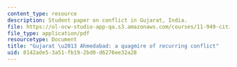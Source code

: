 ```yaml
---
content_type: resource
description: Student paper on conflict in Gujarat, India.
file: https://ol-ocw-studio-app-qa.s3.amazonaws.com/courses/11-949-cities-in-conflict-theory-and-practice-fall-2003/8142ade53a51fb192bd0d6276ee32a28_shaids_paper.pdf
file_type: application/pdf
resourcetype: Document
title: "Gujarat \u2013 Ahmedabad: a quagmire of recurring conflict"
uid: 8142ade5-3a51-fb19-2bd0-d6276ee32a28
---
```

